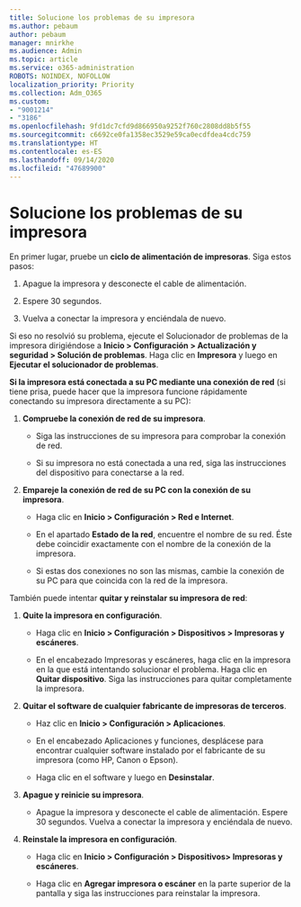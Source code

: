 ```yaml
---
title: Solucione los problemas de su impresora
ms.author: pebaum
author: pebaum
manager: mnirkhe
ms.audience: Admin
ms.topic: article
ms.service: o365-administration
ROBOTS: NOINDEX, NOFOLLOW
localization_priority: Priority
ms.collection: Adm_O365
ms.custom:
- "9001214"
- "3186"
ms.openlocfilehash: 9fd1dc7cfd9d866950a9252f760c2808dd8b5f55
ms.sourcegitcommit: c6692ce0fa1358ec3529e59ca0ecdfdea4cdc759
ms.translationtype: HT
ms.contentlocale: es-ES
ms.lasthandoff: 09/14/2020
ms.locfileid: "47689900"
---
```

# <a name="troubleshoot-your-printer"></a>Solucione los problemas de su impresora

En primer lugar, pruebe un **ciclo de alimentación de impresoras**. Siga estos pasos:

1. Apague la impresora y desconecte el cable de alimentación.

2. Espere 30 segundos.

3. Vuelva a conectar la impresora y enciéndala de nuevo.

Si eso no resolvió su problema, ejecute el Solucionador de problemas de la impresora dirigiéndose a **Inicio > Configuración > Actualización y seguridad > Solución de problemas**. Haga clic en **Impresora** y luego en **Ejecutar el solucionador de problemas**.

**Si la impresora está conectada a su PC mediante una conexión de red** (si tiene prisa, puede hacer que la impresora funcione rápidamente conectando su impresora directamente a su PC):

1. **Compruebe la conexión de red de su impresora**.
    
    - Siga las instrucciones de su impresora para comprobar la conexión de red.

    - Si su impresora no está conectada a una red, siga las instrucciones del dispositivo para conectarse a la red.

2. **Empareje la conexión de red de su PC con la conexión de su impresora**.

    - Haga clic en **Inicio > Configuración > Red e Internet**.

    - En el apartado **Estado de la red**, encuentre el nombre de su red. Éste debe coincidir exactamente con el nombre de la conexión de la impresora.

    - Si estas dos conexiones no son las mismas, cambie la conexión de su PC para que coincida con la red de la impresora.

También puede intentar **quitar y reinstalar su impresora de red**:

1. **Quite la impresora en configuración**.

    - Haga clic en **Inicio > Configuración > Dispositivos > Impresoras y escáneres**.

    - En el encabezado Impresoras y escáneres, haga clic en la impresora en la que está intentando solucionar el problema. Haga clic en **Quitar dispositivo**. Siga las instrucciones para quitar completamente la impresora.

2. **Quitar el software de cualquier fabricante de impresoras de terceros**.

    - Haz clic en **Inicio > Configuración > Aplicaciones**.

    - En el encabezado Aplicaciones y funciones, desplácese para encontrar cualquier software instalado por el fabricante de su impresora (como HP, Canon o Epson).

    - Haga clic en el software y luego en **Desinstalar**.

3. **Apague y reinicie su impresora**.

    - Apague la impresora y desconecte el cable de alimentación. Espere 30 segundos. Vuelva a conectar la impresora y enciéndala de nuevo.

4. **Reinstale la impresora en configuración**.

    - Haga clic en **Inicio > Configuración > Dispositivos> Impresoras y escáneres**.
 
    - Haga clic en **Agregar impresora o escáner** en la parte superior de la pantalla y siga las instrucciones para reinstalar la impresora.
